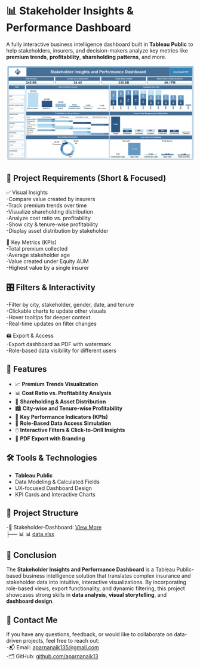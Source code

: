 # 📊 Stakeholder Insights & Performance Dashboard

A fully interactive business intelligence dashboard built in **Tableau Public** to help stakeholders, insurers, and decision-makers analyze key metrics like **premium trends**, **profitability**, **shareholding patterns**, and more.

![Dashboard Screenshot](./Screenshot.png) <!-- Replace with actual image path or URL if hosted -->

## 🔧 Project Requirements (Short & Focused)
✅ Visual Insights <br />
-Compare value created by insurers<br />
-Track premium trends over time<br />
-Visualize shareholding distribution<br />
-Analyze cost ratio vs. profitability<br />
-Show city & tenure-wise profitability<br />
-Display asset distribution by stakeholder<br />

📌 Key Metrics (KPIs) <br />
-Total premium collected<br />
-Average stakeholder age<br />
-Value created under Equity AUM<br />
-Highest value by a single insurer<br />

## 🎛 Filters & Interactivity
-Filter by city, stakeholder, gender, date, and tenure<br />
-Clickable charts to update other visuals<br />
-Hover tooltips for deeper context<br />
-Real-time updates on filter changes<br />

🖨 Export & Access<br />
-Export dashboard as PDF with watermark<br />
-Role-based data visibility for different users<br />

## 🚀 Features

- 📈 **Premium Trends Visualization**
- 📊 **Cost Ratio vs. Profitability Analysis**
- 🧭 **Shareholding & Asset Distribution**
- 🏙️ **City-wise and Tenure-wise Profitability**
- 🎯 **Key Performance Indicators (KPIs)**
- 🧩 **Role-Based Data Access Simulation**
- 🖱️ **Interactive Filters & Click-to-Drill Insights**
- 🧾 **PDF Export with Branding**

## 🛠️ Tools & Technologies

- **Tableau Public**
- Data Modeling & Calculated Fields<br />
- UX-focused Dashboard Design<br />
- KPI Cards and Interactive Charts<br />

## 📂 Project Structure
-📁 Stakeholder-Dashboard:  [View More](https://github.com/aparnanaik13/Data-Analysis-Dashboard/blob/main/Stakeholder%20Insights%20and%20Performance%20Dashboard.twbx) <br /> 
├── 📊 📊 [data.xlsx](https://github.com/aparnanaik13/Data-Analysis-Dashboard/blob/main/Finance%20record.xlsx) <br />

## 📌 Conclusion

The **Stakeholder Insights and Performance Dashboard** is a Tableau Public-based business intelligence solution that translates complex insurance and stakeholder data into intuitive, interactive visualizations. By incorporating role-based views, export functionality, and dynamic filtering, this project showcases strong skills in **data analysis**, **visual storytelling**, and **dashboard design**.

## 📧 Contact Me
If you have any questions, feedback, or would like to collaborate on data-driven projects, feel free to reach out:<br />
-📬 Email: aparnanaik135@gmail.com<br />
-🗂️ GitHub: [github.com/aparnanaik13](https://github.com/aparnanaik13)











